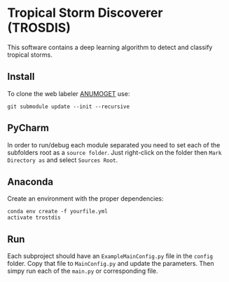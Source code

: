 # Tropical Storm Discoverer (TROSDIS)

This software contains a deep learning algorithm to detect and classify tropical storms.


## Install

To clone the web labeler [ANUMOGET](https://github.com/olmozavala/AwesomeGeoTagger) use:

`
git submodule update --init --recursive
`
## PyCharm
In order to run/debug each module separated you need
to set each of the subfolders root as a `source folder`.
Just right-click on the folder then `Mark Directory as` and 
select `Sources Root`.

## Anaconda
Create an environment with the proper dependencies:

```
conda env create -f yourfile.yml
activate trostdis
```

## Run

Each subproject should have an `ExampleMainConfig.py`
file in the `config` folder. Copy that file to `MainConfig.py`
and update the parameters. Then simpy run each of the
`main.py` or corresponding file.
